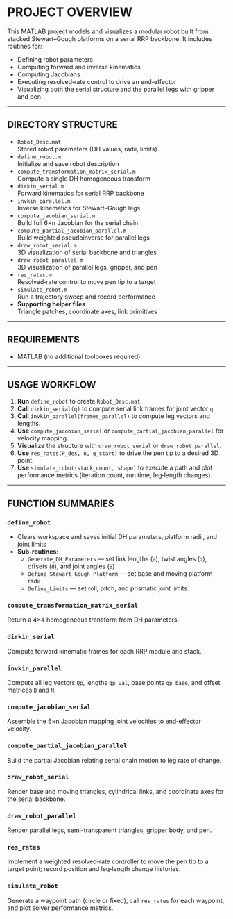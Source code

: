 # PROJECT OVERVIEW
This MATLAB project models and visualizes a modular robot built from stacked Stewart–Gough platforms on a serial RRP backbone. It includes routines for:

- Defining robot parameters  
- Computing forward and inverse kinematics  
- Computing Jacobians  
- Executing resolved‐rate control to drive an end‐effector  
- Visualizing both the serial structure and the parallel legs with gripper and pen  

---

## DIRECTORY STRUCTURE
- `Robot_Desc.mat`  
  Stored robot parameters (DH values, radii, limits)  
- `define_robot.m`  
  Initialize and save robot description  
- `compute_transformation_matrix_serial.m`  
  Compute a single DH homogeneous transform  
- `dirkin_serial.m`  
  Forward kinematics for serial RRP backbone  
- `invkin_parallel.m`  
  Inverse kinematics for Stewart–Gough legs  
- `compute_jacobian_serial.m`  
  Build full 6×n Jacobian for the serial chain  
- `compute_partial_jacobian_parallel.m`  
  Build weighted pseudoinverse for parallel legs  
- `draw_robot_serial.m`  
  3D visualization of serial backbone and triangles  
- `draw_robot_parallel.m`  
  3D visualization of parallel legs, gripper, and pen  
- `res_rates.m`  
  Resolved‐rate control to move pen tip to a target  
- `simulate_robot.m`  
  Run a trajectory sweep and record performance  
- **Supporting helper files**  
  Triangle patches, coordinate axes, link primitives  

---

## REQUIREMENTS
- MATLAB (no additional toolboxes required)

---

## USAGE WORKFLOW
1. **Run** `define_robot` to create `Robot_Desc.mat`.  
2. **Call** `dirkin_serial(q)` to compute serial link frames for joint vector `q`.  
3. **Call** `invkin_parallel(frames_parallel)` to compute leg vectors and lengths.  
4. **Use** `compute_jacobian_serial` or `compute_partial_jacobian_parallel` for velocity mapping.  
5. **Visualize** the structure with `draw_robot_serial` or `draw_robot_parallel`.  
6. **Use** `res_rates(P_des, n, q_start)` to drive the pen tip to a desired 3D point.  
7. **Use** `simulate_robot(stack_count, shape)` to execute a path and plot performance metrics (iteration count, run time, leg‐length changes).

---

## FUNCTION SUMMARIES

### `define_robot`
- Clears workspace and saves initial DH parameters, platform radii, and joint limits  
- **Sub‐routines**:  
  - `Generate_DH_Parameters` — set link lengths (`a`), twist angles (`α`), offsets (`d`), and joint angles (`θ`)  
  - `Define_Stewart_Gough_Platform` — set base and moving platform radii  
  - `Define_Limits` — set roll, pitch, and prismatic joint limits  

### `compute_transformation_matrix_serial`
Return a 4×4 homogeneous transform from DH parameters.

### `dirkin_serial`
Compute forward kinematic frames for each RRP module and stack.

### `invkin_parallel`
Compute all leg vectors `Qp`, lengths `qp_val`, base points `qp_base`, and offset matrices `B` and `M`.

### `compute_jacobian_serial`
Assemble the 6×n Jacobian mapping joint velocities to end‐effector velocity.

### `compute_partial_jacobian_parallel`
Build the partial Jacobian relating serial chain motion to leg rate of change.

### `draw_robot_serial`
Render base and moving triangles, cylindrical links, and coordinate axes for the serial backbone.

### `draw_robot_parallel`
Render parallel legs, semi-transparent triangles, gripper body, and pen.

### `res_rates`
Implement a weighted resolved‐rate controller to move the pen tip to a target point; record position and leg‐length change histories.

### `simulate_robot`
Generate a waypoint path (circle or fixed), call `res_rates` for each waypoint, and plot solver performance metrics.